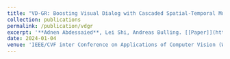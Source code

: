 ```yaml
---
title: "VD-GR: Boosting Visual Dialog with Cascaded Spatial-Temporal Multi-Modal GRaphs"
collection: publications
permalink: /publication/vdgr
excerpt: '**Adnen Abdessaied**, Lei Shi, Andreas Bulling. [[Paper]](https://arxiv.org/abs/2310.16590) [[Code]](https://github.com/adnenabdessaied/VDGR)'
date: 2024-01-04
venue: 'IEEE/CVF inter Conference on Applications of Computer Vision (WACV)'
---
```

